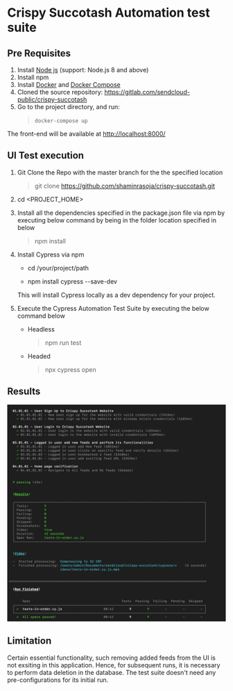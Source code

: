 # Crispy Succotash Automation test suite

## Pre Requisites
1. Install [Node js](https://nodejs.org/en/download/) (support: Node.js 8 and above)
2. Install npm 
3. Install [Docker](https://docs.docker.com/get-docker/) and [Docker Compose](https://docs.docker.com/compose/install/)
3. Cloned the source repository: https://gitlab.com/sendcloud-public/crispy-succotash 
4. Go to the project directory, and run:
    >`docker-compose up`

The front-end will be available at <http://localhost:8000/>

## UI Test execution

1. Git Clone the Repo with the master branch for the the specified location
    >git clone https://github.com/shaminrasoja/crispy-succotash.git
    
2. cd <PROJECT_HOME> 

3. Install all the dependencies specified in the package.json file via npm by executing below command by being in the folder location specified in below
    > npm install
    
4. Install Cypress via npm

    * cd /your/project/path

    * npm install cypress --save-dev
    
   This will install Cypress locally as a dev dependency for your project.

5. Execute the Cypress Automation Test Suite by executing the below command below
    * Headless
        > npm run test
    * Headed
        > npx cypress open
        
## Results
![alt text](https://github.com/shaminrasoja/crispy-succotash/blob/master/results.png)

## Limitation
Certain essential functionality, such removing added feeds from the UI is not exsiting in this application. Hence, for subsequent runs, it is necessary to perform data deletion in the database.
The test suite doesn't need any pre-configurations for its initial run. 
